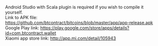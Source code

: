 Android Studio with Scala plugin is required if you wish to compile it yourself.  
Link to APK file: https://github.com/btcontract/bitcoins/blob/master/app/app-release.apk  
Google Play link: https://play.google.com/store/apps/details?id=com.btcontract.wallet  
Xiaomi app store link: http://app.mi.com/detail/105943
